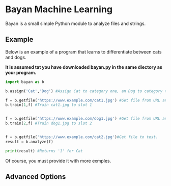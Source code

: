 # Bayan Machine Learning

Bayan is a small simple Python module to analyze files and strings.

## Example

Below is an example of a program that learns to differentiate between cats and dogs.

**It is assumed tat you have downloaded bayan.py in the same diectory as your program.**

```python
import bayan as b

b.assign('Cat','Dog') #Assign Cat to category one, an Dog to category two

f = b.getfile('https://www.example.com/cat1.jpg') #Get file from URL and string it.
b.train(1,f) #Train cat1.jpg to slot 1


f = b.getfile('https://www.example.com/dog1.jpg') #Get file from URL and string it.
b.train(2,f) #Train dog1.jpg to slot 2


f = b.getfile('https://www.example.com/cat2.jpg')#Get file to test.
result = b.analyze(f)

print(result) #Returns '1' for Cat
```
Of course, you must provide it with more exmples.
## Advanced Options

